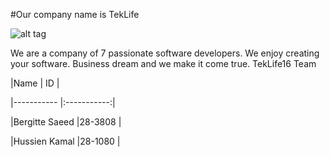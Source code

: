#Our company name is TekLife

![alt tag](https://cloud.githubusercontent.com/assets/10866742/6201322/ec1bbd9a-b4aa-11e4-9ce2-49104406f34e.jpg)


We are a company of 7 passionate software developers. We enjoy creating your software. Business dream and we make it come true.
TekLife16 Team

|Name              | ID         |

|-----------       |:-----------:|

|Bergitte Saeed    |28-3808     | 

|Hussien Kamal     |28-1080     |

